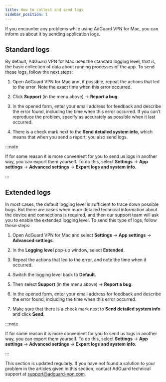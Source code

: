 ```yaml
---
title: How to collect and send logs
sidebar_position: 1
---
```


If you encounter any problems while using AdGuard VPN for Mac, you can inform us about it by sending application logs.

## Standard logs

By default, AdGuard VPN for Mac uses the standard logging level, that is, the basic collection of data about running processes of the app. To send these logs, follow the next steps:

1. Open AdGuard VPN for Mac and, if possible, repeat the actions that led to the error. Note the exact time when this error occurred.

1. Click **Support** (in the menu above) → **Report a bug**.

1. In the opened form, enter your email address for feedback and describe the error found, including the time when this error occurred. If you can’t reproduce the problem, specify as accurately as possible when it last occurred.

1. There is a check mark next to the **Send detailed system info**, which means that when you send a report, you also send logs.

:::note

If for some reason it is more convenient for you to send us logs in another way, you can export them yourself. To do this, select **Settings** → **App settings** → **Advanced settings** → **Export logs and system info**.

:::

## Extended logs

In most cases, the default logging level is sufficient to trace down possible bugs. But there are cases when more detailed technical information about the device and connections is required, and then our support team will ask you to enable the extended logging level. To send this type of logs, follow these steps:

1. Open AdGuard VPN for Mac and select **Settings** → **App settings** → **Advanced settings**.

1. In the **Logging level** pop-up window, select **Extended**.

1. Repeat the actions that led to the error, and note the time when it occurred.

1. Switch the logging level back to **Default**.

1. Then select **Support** (in the menu above) → **Report a bug**.

1. In the opened form, enter your email address for feedback and describe the error found, including the time when this error occurred.

1. Make sure that there is a check mark next to **Send detailed system info** and click **Send**.

:::note

If for some reason it is more convenient for you to send us logs in another way, you can export them yourself. To do this, select **Settings** → **App settings** → **Advanced settings** → **Export logs and system info**.

:::

This section is updated regularly. If you have not found a solution to your problem in the articles given in this section, contact AdGuard technical support at support@adguard-vpn.com.
